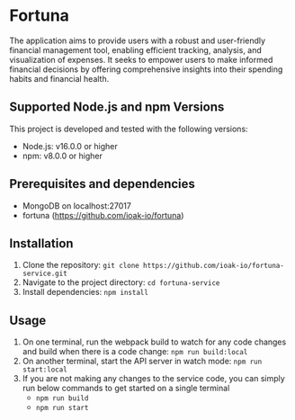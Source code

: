 # Fortuna

The application aims to provide users with a robust and user-friendly financial management tool, enabling efficient tracking, analysis, and visualization of expenses. It seeks to empower users to make informed financial decisions by offering comprehensive insights into their spending habits and financial health.

## Supported Node.js and npm Versions

This project is developed and tested with the following versions:

- Node.js: v16.0.0 or higher
- npm: v8.0.0 or higher

## Prerequisites and dependencies
- MongoDB on localhost:27017
- fortuna (https://github.com/ioak-io/fortuna)

## Installation

1. Clone the repository: `git clone https://github.com/ioak-io/fortuna-service.git`
2. Navigate to the project directory: `cd fortuna-service`
3. Install dependencies: `npm install`

## Usage

1. On one terminal, run the webpack build to watch for any code changes and build when there is a code change: `npm run build:local`
2. On another terminal, start the API server in watch mode: `npm run start:local`
3. If you are not making any changes to the service code, you can simply run below commands to get started on a single terminal
    - `npm run build`
    - `npm run start`